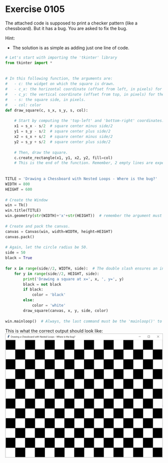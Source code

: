 # Exercise 0105

The attached code is supposed to print a checker pattern (like a chessboard). But it has a bug.
You are asked to fix the bug.

Hint:
- The solution is as simple as adding just one line of code.

```python
# Let's start with importing the 'tkinter' library
from tkinter import *


# In this following function, the arguments are:
#   - c: the widget on which the square is drawn.
#   - c_x: the horizontal coordinate (offset from left, in pixels) for the square center.
#   - c_y: the vertical coordinate (offset from top, in pixels) for the square center.
#   - s: the square side, in pixels.
#   - col: color
def draw_square(c, s_x, s_y, s, col):

    # Start by computing the 'top-left' and 'bottom-right' coordinates.
    x1 = s_x - s/2  # square center minus side/2
    y1 = s_y - s/2  # square center plus side/2
    x2 = s_x + s/2  # square center minus side/2
    y2 = s_y + s/2  # square center plus side/2

    # Then, draw the square.
    c.create_rectangle(x1, y1, x2, y2, fill=col)
    # This is the end of the function. Remember, 2 empty lines are expected before resuming with the rest of the code.


TITLE = 'Drawing a Chessboard with Nested Loops - Where is the bug?'
WIDTH = 800
HEIGHT = 600

# Create the Window
win = Tk()
win.title(TITLE)
win.geometry(str(WIDTH)+'x'+str(HEIGHT))  # remember the argument must be a string such as '800x600'

# Create and pack the canvas.
canvas = Canvas(win, width=WIDTH, height=HEIGHT)
canvas.pack()

# Again, let the circle radius be 50.
side = 50
black = True

for x in range(side//2, WIDTH, side):  # The double slash ensures an integer division (i.e. not a floating number).
    for y in range(side//2, HEIGHT, side):
        print('Drawing a square at x=', x, ', y=', y)
        black = not black  
        if black:
            color = 'black'
        else:
            color = 'white'
        draw_square(canvas, x, y, side, color)

win.mainloop()  # Always, the last command must be the 'mainloop()' to run the GUI.

```

This is what the correct output should look like:
![checker board](https://raw.githubusercontent.com/NPaspallis/CO1417/main/week01-drawing-colored-shapes/xtras/Exercise0104.png)
